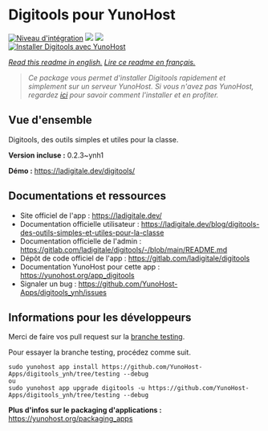 # Digitools pour YunoHost

[![Niveau d'intégration](https://dash.yunohost.org/integration/digitools.svg)](https://dash.yunohost.org/appci/app/digitools) ![](https://ci-apps.yunohost.org/ci/badges/digitools.status.svg) ![](https://ci-apps.yunohost.org/ci/badges/digitools.maintain.svg)  
[![Installer Digitools avec YunoHost](https://install-app.yunohost.org/install-with-yunohost.svg)](https://install-app.yunohost.org/?app=digitools)

*[Read this readme in english.](./README.md)*
*[Lire ce readme en français.](./README_fr.md)*

> *Ce package vous permet d'installer Digitools rapidement et simplement sur un serveur YunoHost.
Si vous n'avez pas YunoHost, regardez [ici](https://yunohost.org/#/install) pour savoir comment l'installer et en profiter.*

## Vue d'ensemble

Digitools, des outils simples et utiles pour la classe.

**Version incluse :** 0.2.3~ynh1

**Démo :** https://ladigitale.dev/digitools/

## Documentations et ressources

* Site officiel de l'app : https://ladigitale.dev/
* Documentation officielle utilisateur : https://ladigitale.dev/blog/digitools-des-outils-simples-et-utiles-pour-la-classe
* Documentation officielle de l'admin : https://gitlab.com/ladigitale/digitools/-/blob/main/README.md
* Dépôt de code officiel de l'app : https://gitlab.com/ladigitale/digitools
* Documentation YunoHost pour cette app : https://yunohost.org/app_digitools
* Signaler un bug : https://github.com/YunoHost-Apps/digitools_ynh/issues

## Informations pour les développeurs

Merci de faire vos pull request sur la [branche testing](https://github.com/YunoHost-Apps/digitools_ynh/tree/testing).

Pour essayer la branche testing, procédez comme suit.
```
sudo yunohost app install https://github.com/YunoHost-Apps/digitools_ynh/tree/testing --debug
ou
sudo yunohost app upgrade digitools -u https://github.com/YunoHost-Apps/digitools_ynh/tree/testing --debug
```

**Plus d'infos sur le packaging d'applications :** https://yunohost.org/packaging_apps